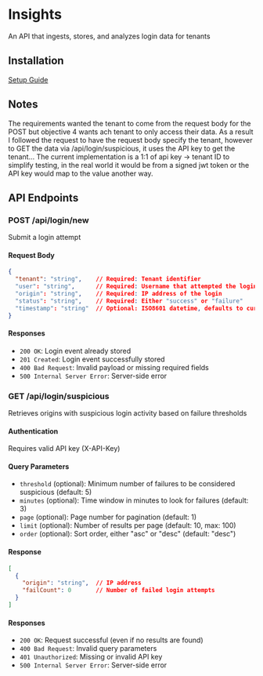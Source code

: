 # Insights
An API that ingests, stores, and analyzes login data for tenants

## Installation
[Setup Guide](Setup.MD)

## Notes
The requirements wanted the tenant to come from the request body for the POST but objective 4
wants ach tenant to  only access their data. As
a result I followed the request to have the request body specify the tenant, however
to GET the data via /api/login/suspicious, it uses the API key to get the tenant...
The current implementation is a 1:1 of api key -> tenant ID to simplify testing,
in the real world it would be from a signed jwt token or the API key would
map to the value another way.

## API Endpoints

### POST /api/login/new
Submit a login attempt 

#### Request Body
```json
{
  "tenant": "string",    // Required: Tenant identifier
  "user": "string",      // Required: Username that attempted the login
  "origin": "string",    // Required: IP address of the login
  "status": "string",    // Required: Either "success" or "failure"
  "timestamp": "string"  // Optional: ISO8601 datetime, defaults to current time
}
```

#### Responses
- `200 OK`: Login event already stored
- `201 Created`: Login event successfully stored
- `400 Bad Request`: Invalid payload or missing required fields
- `500 Internal Server Error`: Server-side error

### GET /api/login/suspicious
Retrieves origins with suspicious login activity based on failure thresholds

#### Authentication
Requires valid API key (X-API-Key)

#### Query Parameters
- `threshold` (optional): Minimum number of failures to be considered suspicious (default: 5)
- `minutes` (optional): Time window in minutes to look for failures (default: 3)
- `page` (optional): Page number for pagination (default: 1)
- `limit` (optional): Number of results per page (default: 10, max: 100)
- `order` (optional): Sort order, either "asc" or "desc" (default: "desc")

#### Response
```json
[
  {
    "origin": "string",  // IP address 
    "failCount": 0       // Number of failed login attempts
  }
]
```

#### Responses
- `200 OK`: Request successful (even if no results are found)
- `400 Bad Request`: Invalid query parameters
- `401 Unauthorized`: Missing or invalid API key
- `500 Internal Server Error`: Server-side error